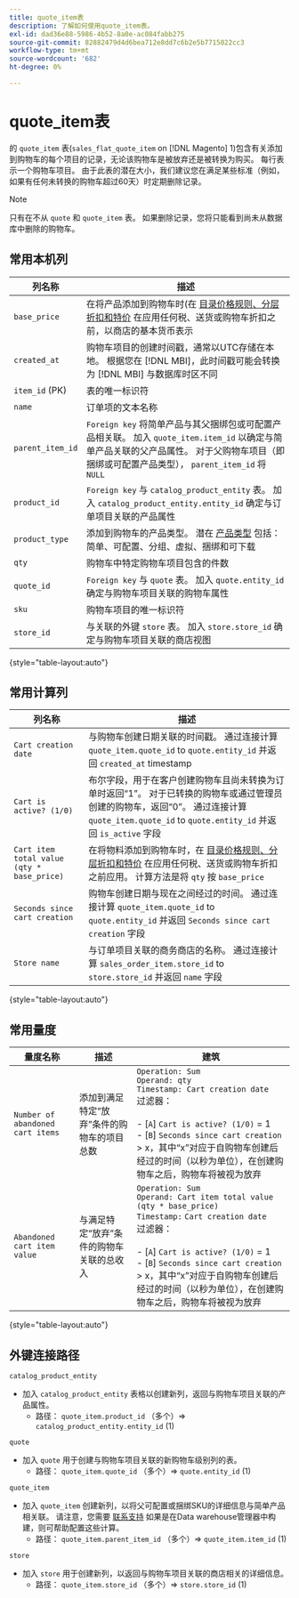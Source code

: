 ```yaml
---
title: quote_item表
description: 了解如何使用quote_item表。
exl-id: dad36e88-5986-4b52-8a0e-ac084fabb275
source-git-commit: 82882479d4d6bea712e8dd7c6b2e5b7715022cc3
workflow-type: tm+mt
source-wordcount: '682'
ht-degree: 0%

---
```


# quote_item表

的 `quote_item` 表(`sales_flat_quote_item` on [!DNL Magento] 1)包含有关添加到购物车的每个项目的记录，无论该购物车是被放弃还是被转换为购买。 每行表示一个购物车项目。 由于此表的潜在大小，我们建议您在满足某些标准（例如，如果有任何未转换的购物车超过60天）时定期删除记录。

>[!NOTE]
>
>只有在不从 `quote` 和 `quote_item` 表。 如果删除记录，您将只能看到尚未从数据库中删除的购物车。

## 常用本机列

| **列名称** | **描述** |
|---|---|
| `base_price` | 在将产品添加到购物车时(在 [目录价格规则、分层折扣和特价](https://experienceleague.adobe.com/docs/commerce-admin/catalog/products/pricing/pricing-advanced.html) 在应用任何税、送货或购物车折扣之前，以商店的基本货币表示 |
| `created_at` | 购物车项目的创建时间戳，通常以UTC存储在本地。 根据您在 [!DNL MBI]，此时间戳可能会转换为 [!DNL MBI] 与数据库时区不同 |
| `item_id` (PK) | 表的唯一标识符 |
| `name` | 订单项的文本名称 |
| `parent_item_id` | `Foreign key` 将简单产品与其父捆绑包或可配置产品相关联。 加入 `quote_item.item_id` 以确定与简单产品关联的父产品属性。 对于父购物车项目（即捆绑或可配置产品类型）， `parent_item_id` 将 `NULL` |
| `product_id` | `Foreign key` 与 `catalog_product_entity` 表。 加入 `catalog_product_entity.entity_id` 确定与订单项目关联的产品属性 |
| `product_type` | 添加到购物车的产品类型。 潜在 [产品类型](https://experienceleague.adobe.com/docs/commerce-admin/catalog/products/product-create.html#product-types) 包括：简单、可配置、分组、虚拟、捆绑和可下载 |
| `qty` | 购物车中特定购物车项目包含的件数 |
| `quote_id` | `Foreign key` 与 `quote` 表。 加入 `quote.entity_id` 确定与购物车项目关联的购物车属性 |
| `sku` | 购物车项目的唯一标识符 |
| `store_id` | 与关联的外键 `store` 表。 加入 `store.store_id` 确定与购物车项目关联的商店视图 |

{style=&quot;table-layout:auto&quot;}

## 常用计算列

| **列名称** | **描述** |
|---|---|
| `Cart creation date` | 与购物车创建日期关联的时间戳。 通过连接计算 `quote_item.quote_id` to `quote.entity_id` 并返回 `created_at` timestamp |
| `Cart is active? (1/0)` | 布尔字段，用于在客户创建购物车且尚未转换为订单时返回“1”。 对于已转换的购物车或通过管理员创建的购物车，返回“0”。 通过连接计算 `quote_item.quote_id` to `quote.entity_id` 并返回 `is_active` 字段 |
| `Cart item total value (qty * base_price)` | 在将物料添加到购物车时，在 [目录价格规则、分层折扣和特价](https://experienceleague.adobe.com/docs/commerce-admin/catalog/products/pricing/pricing-advanced.html) 在应用任何税、送货或购物车折扣之前应用。 计算方法是将 `qty` 按 `base_price` |
| `Seconds since cart creation` | 购物车创建日期与现在之间经过的时间。 通过连接计算 `quote_item.quote_id` to `quote.entity_id` 并返回 `Seconds since cart creation` 字段 |
| `Store name` | 与订单项目关联的商务商店的名称。 通过连接计算 `sales_order_item.store_id` to `store.store_id` 并返回 `name` 字段 |

{style=&quot;table-layout:auto&quot;}

## 常用量度

| **量度名称** | **描述** | **建筑** |
|---|---|---|
| `Number of abandoned cart items` | 添加到满足特定“放弃”条件的购物车的项目总数 | `Operation: Sum`<br/>`Operand: qty`<br/>`Timestamp: Cart creation date`<br>过滤器：<br><br>- \[`A`\] `Cart is active? (1/0)` = 1<br>- \[`B`\] `Seconds since cart creation` > x，其中“x”对应于自购物车创建后经过的时间（以秒为单位），在创建购物车之后，购物车将被视为放弃 |
| `Abandoned cart item value` | 与满足特定“放弃”条件的购物车关联的总收入 | `Operation: Sum`<br>`Operand: Cart item total value (qty * base_price)`<br>`Timestamp:` `Cart creation date`<br>过滤器：<br><br>- \[`A`\] `Cart is active? (1/0)` = 1<br>- \[`B`\] `Seconds since cart creation` > x，其中“x”对应于自购物车创建后经过的时间（以秒为单位），在创建购物车之后，购物车将被视为放弃 |

{style=&quot;table-layout:auto&quot;}

## 外键连接路径

`catalog_product_entity`

* 加入 `catalog_product_entity` 表格以创建新列，返回与购物车项目关联的产品属性。
   * 路径： `quote_item.product_id` （多个）=> `catalog_product_entity.entity_id` (1)

`quote`

* 加入 `quote` 用于创建与购物车项目关联的新购物车级别列的表。
   * 路径： `quote_item.quote_id` （多个）=> `quote.entity_id` (1)

`quote_item`

* 加入 `quote_item` 创建新列，以将父可配置或捆绑SKU的详细信息与简单产品相关联。 请注意，您需要 [联系支持](../../guide-overview.md) 如果是在Data warehouse管理器中构建，则可帮助配置这些计算。
   * 路径： `quote_item.parent_item_id` （多个）=> `quote_item.item_id` (1)

`store`

* 加入 `store` 用于创建新列，以返回与购物车项目关联的商店相关的详细信息。
   * 路径： `quote_item.store_id` （多个）=> `store.store_id` (1)
